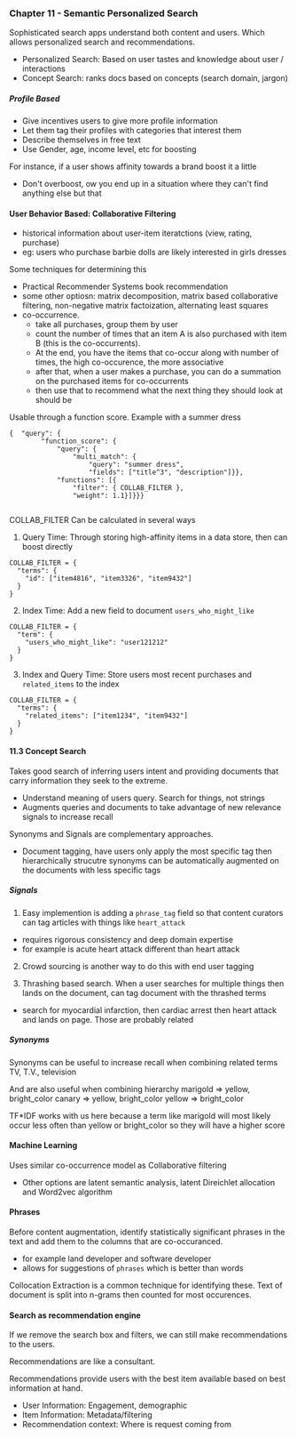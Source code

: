 ### Chapter 11 - Semantic Personalized Search

Sophisticated search apps understand both content and users.  Which allows personalized search and recommendations.

- Personalized Search: Based on user tastes and knowledge about user / interactions
- Concept Search: ranks docs based on concepts (search domain, jargon)

##### Profile Based
 - Give incentives users to give more profile information
 - Let them tag their profiles with categories that interest them
 - Describe themselves in free text
 - Use Gender, age, income level, etc for boosting
 
For instance, if a user shows affinity towards a brand boost it a little
 - Don't overboost, ow you end up in a situation where they can't find anything else but that
 
#### User Behavior Based: Collaborative Filtering
 - historical information about user-item iteratctions (view, rating, purchase)
 - eg: users who purchase barbie dolls are likely interested in girls dresses
 
Some techniques for determining this
 - Practical Recommender Systems book recommendation 
 - some other optiosn: matrix decomposition, matrix based collaborative filtering, non-negative matrix factoization, alternating least squares
 - co-occurrence.  
   - take all purchases, group them by user
   - count the number of times that an item A is also purchased with item B (this is the co-occurrents).  
   - At the end, you have the items that co-occur along with number of times, the high co-occurence, the more associative
   - after that, when a user makes a purchase, you can do a summation on the purchased items for co-occurrents
   - then use that to recommend what the next thing they should look at should be
   
Usable through a function score.  Example with a summer dress

```
{  "query": {
        "function_score": {
            "query": {
                "multi_match": {
                    "query": "summer dress",
                    "fields": ["title^3", "description"]}},
            "functions": [{
                "filter": { COLLAB_FILTER },
                "weight": 1.1}]}}}
               
``` 
  
COLLAB_FILTER Can be calculated in several ways 

1. Query Time: Through storing high-affinity items in a data store, then can boost directly
```
COLLAB_FILTER = {
  "terms": {
    "id": ["item4816", "item3326", "item9432"]
  }
}
```

2. Index Time: Add a new field to document `users_who_might_like`
```
COLLAB_FILTER = {
  "term": {
    "users_who_might_like": "user121212"
  }
}
```

3. Index and Query Time: Store users most recent purchases and `related_items` to the index
```
COLLAB_FILTER = {
  "terms": {
    "related_items": ["item1234", "item9432"]
  }
}
```

#### 11.3 Concept Search
Takes good search of inferring users intent and providing documents that carry information they seek to the extreme.

 - Understand meaning of users query.  Search for things, not strings
 - Augments queries and documents to take advantage of new relevance signals to increase recall

Synonyms and Signals are complementary approaches.  
 - Document tagging, have users only apply the most specific tag then hierarchically strucutre synonyms can be automatically augmented on the documents with less specific tags

##### Signals

1. Easy implemention is adding a `phrase_tag` field so that content curators can tag articles with things like `heart_attack`
 - requires rigorous consistency and deep domain expertise
 - for example is acute heart attack different than heart attack

2. Crowd sourcing is another way to do this with end user tagging

3. Thrashing based search.  When a user searches for multiple things then lands on the document, can tag document with the thrashed terms
 - search for myocardial infarction, then cardiac arrest then heart attack and lands on page.  Those are probably related

##### Synonyms
Synonyms can be useful to increase recall when combining related terms
TV, T.V., television

And are also useful when combining hierarchy
marigold => yellow, bright_color
canary => yellow, bright_color
yellow => bright_color

TF*IDF works with us here because a term like marigold will most likely occur less often than yellow or bright_color so they will have a higher score

#### Machine Learning

Uses similar co-occurrence model as Collaborative filtering
 - Other options are latent semantic analysis, latent Direichlet allocation and Word2vec algorithm

#### Phrases

Before content augmentation, identify statistically significant phrases in the text and add them to the columns that are co-occuranced.
 - for example land developer and software developer
 - allows for suggestions of `phrases` which is better than words
 
Collocation Extraction is a common technique for identifying these.  Text of document is split into n-grams then counted for most occurences.

#### Search as recommendation engine

If we remove the search box and filters, we can still make recommendations to the users.

Recommendations are like a consultant.

Recommendations provide users with the best item available based on best information at hand.
 - User Information: Engagement, demographic
 - Item Information: Metadata/filtering
 - Recommendation context: Where is request coming from




